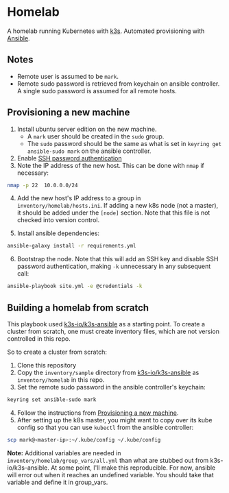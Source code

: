 # Homelab

A homelab running Kubernetes with [k3s](k3s.io/). Automated provisioning with [Ansible](https://www.ansible.com/).

## Notes

* Remote user is assumed to be `mark`.
* Remote sudo password is retrieved from keychain on ansible controller. A single sudo password is assumed for all remote hosts.

## Provisioning a new machine

1. Install ubuntu server edition on the new machine. 
    * A `mark` user should be created in the `sudo` group. 
    * The `sudo` password should be the same as what is set in `keyring get ansible-sudo mark` on the ansible controller.
2. Enable [SSH password authentication](https://serverpilot.io/docs/how-to-enable-ssh-password-authentication/)
3. Note the IP address of the new host. This can be done with `nmap` if necessary:

```sh
nmap -p 22  10.0.0.0/24
```

4. Add the new host's IP address to a group in `inventory/homelab/hosts.ini`. If adding a new k8s node (not a master), it should be added under the `[node]` section. Note that this file is not checked into version control.

5. Install ansible dependencies:

```sh
ansible-galaxy install -r requirements.yml
```

6. Bootstrap the node. Note that this will add an SSH key and disable SSH password authentication, making `-k` unnecessary in any subsequent call:

```sh
ansible-playbook site.yml -e @credentials -k
```

## Building a homelab from scratch

This playbook used [k3s-io/k3s-ansible](https://github.com/k3s-io/k3s-ansible) as a starting point. To create a cluster from scratch, one must create inventory files, which are not version controlled in this repo.

So to create a cluster from scratch:

1. Clone this repository
2. Copy the `inventory/sample` directory from [k3s-io/k3s-ansible](https://github.com/k3s-io/k3s-ansible/tree/master/inventory/sample) as `inventory/homelab` in this repo.
3. Set the remote sudo password in the ansible controller's keychain:

```sh
keyring set ansible-sudo mark
```

4. Follow the instructions from [Provisioning a new machine](#provisioning-a-new-machine).
5. After setting up the k8s master, you might want to copy over its kube config so that you can use `kubectl` from the ansible controller:

```sh
scp mark@<master-ip>:~/.kube/config ~/.kube/config
```

**Note:** Additional variables are needed in `inventory/homelab/group_vars/all.yml` than what are stubbed out from k3s-io/k3s-ansible. At some point, I'll make this reproducible. For now, ansible will error out when it reaches an undefined variable. You should take that variable and define it in group_vars.
